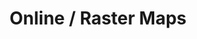 ---
title: "Online / Raster Maps"
intro: "Online / Raster maps displayed as main map or as Underlay / Overlay"
versions: '*'
---